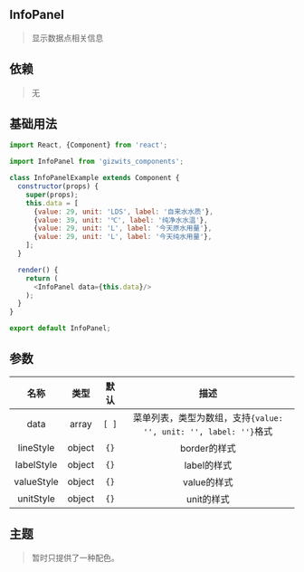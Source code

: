 ## InfoPanel
>显示数据点相关信息

## 依赖
> 无

## 基础用法
```js
import React, {Component} from 'react';

import InfoPanel from 'gizwits_components';

class InfoPanelExample extends Component {
  constructor(props) {
    super(props);
    this.data = [
      {value: 29, unit: 'LDS', label: '自来水水质'},
      {value: 39, unit: '℃', label: '纯净水水温'},
      {value: 29, unit: 'L', label: '今天原水用量'},
      {value: 29, unit: 'L', label: '今天纯水用量'},
    ];
  }

  render() {
    return (
      <InfoPanel data={this.data}/>
    );
  }
}

export default InfoPanel;
```

## 参数
| 名称 | 类型 | 默认 | 描述 |
|:-------------:|:---------------:|:-------------:|:-------------:|
|data|array|`[ ]`|菜单列表，类型为数组，支持`{value: '', unit: '', label: ''}`格式|
|lineStyle|object|`{}`|border的样式|
|labelStyle|object|`{}`|label的样式|
|valueStyle|object|`{}`|value的样式|
|unitStyle|object|`{}`|unit的样式|

## 主题
> 暂时只提供了一种配色。